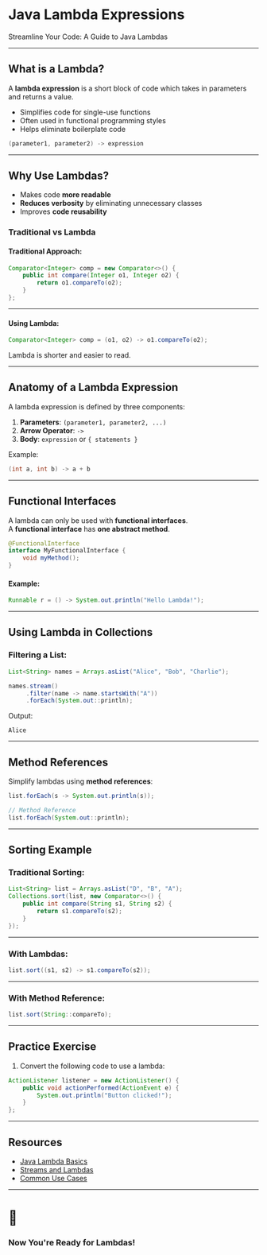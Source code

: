 <!--
theme: gaia
class:
 - invert
headingDivider: 2
paginate: true
-->

<!--
_class:
 - lead
 - invert
-->

# Java Lambda Expressions

Streamline Your Code: A Guide to Java Lambdas

---

## What is a Lambda?

A **lambda expression** is a short block of code which takes in parameters and returns a value.

- Simplifies code for single-use functions
- Often used in functional programming styles
- Helps eliminate boilerplate code

```java
(parameter1, parameter2) -> expression
```

---

## Why Use Lambdas?

- Makes code **more readable**
- **Reduces verbosity** by eliminating unnecessary classes
- Improves **code reusability**

### Traditional vs Lambda

#### Traditional Approach:
```java
Comparator<Integer> comp = new Comparator<>() {
    public int compare(Integer o1, Integer o2) {
        return o1.compareTo(o2);
    }
};
```

---

#### Using Lambda:

```java
Comparator<Integer> comp = (o1, o2) -> o1.compareTo(o2);
```

Lambda is shorter and easier to read.

---

## Anatomy of a Lambda Expression

A lambda expression is defined by three components:

1. **Parameters**: `(parameter1, parameter2, ...)`
2. **Arrow Operator**: `->`
3. **Body**: `expression` or `{ statements }`

Example:

```java
(int a, int b) -> a + b
```

---

## Functional Interfaces

A lambda can only be used with **functional interfaces**.  
A **functional interface** has **one abstract method**.

```java
@FunctionalInterface
interface MyFunctionalInterface {
    void myMethod();
}
```

#### Example:

```java
Runnable r = () -> System.out.println("Hello Lambda!");
```

---

## Using Lambda in Collections

### Filtering a List:

```java
List<String> names = Arrays.asList("Alice", "Bob", "Charlie");

names.stream()
     .filter(name -> name.startsWith("A"))
     .forEach(System.out::println);
```

Output:

```
Alice
```

---

## Method References

Simplify lambdas using **method references**:

```java
list.forEach(s -> System.out.println(s));

// Method Reference
list.forEach(System.out::println);
```

---

## Sorting Example

### Traditional Sorting:

```java
List<String> list = Arrays.asList("D", "B", "A");
Collections.sort(list, new Comparator<>() {
    public int compare(String s1, String s2) {
        return s1.compareTo(s2);
    }
});
```

---

### With Lambdas:

```java
list.sort((s1, s2) -> s1.compareTo(s2));
```

---

### With Method Reference:

```java
list.sort(String::compareTo);
```

---

## Practice Exercise

1. Convert the following code to use a lambda:

```java
ActionListener listener = new ActionListener() {
    public void actionPerformed(ActionEvent e) {
        System.out.println("Button clicked!");
    }
};
```

---

## Resources

- [Java Lambda Basics](https://docs.oracle.com/javase/tutorial/java/javaOO/lambdaexpressions.html)
- [Streams and Lambdas](https://docs.oracle.com/javase/8/docs/api/java/util/stream/package-summary.html)
- [Common Use Cases](https://www.baeldung.com/java-8-lambda-expressions-tips)

---

# 🎉
### Now You're Ready for Lambdas!
